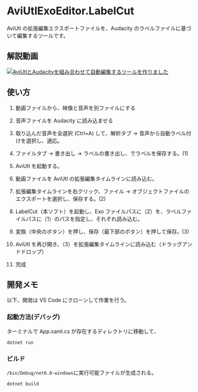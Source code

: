 # AviUtlExoEditor.LabelCut

AviUtl の拡張編集エクスポートファイルを、Audacity のラベルファイルに基づいて編集するツールです。

## 解説動画
[![AviUtlとAudacityを組み合わせて自動編集するツールを作りました](http://img.youtube.com/vi/IaQ_K2oG67U/0.jpg)](http://www.youtube.com/watch?v=IaQ_K2oG67U)

## 使い方

1. 動画ファイルから、映像と音声を別ファイルにする

2. 音声ファイルを Audacity に読み込ませる

3. 取り込んだ音声を全選択 (Ctrl+A) して、解析タブ → 音声から自動ラベル付けを選択し、適応。

4. ファイルタブ → 書き出し → ラベルの書き出し、でラベルを保存する。(1)

5. AviUtl を起動する。

6. 動画ファイルを AviUtl の拡張編集タイムラインに読み込む。

7. 拡張編集タイムラインを右クリック、ファイル → オブジェクトファイルのエクスポートを選択し、保存する。(2)

8. LabelCut（本ソフト）を起動し、Exo ファイルパスに（2）を、ラベルファイルパスに（1）のパスを指定し、それぞれ読み込む。

9. 変換（中央のボタン）を押し、保存（最下部のボタン）を押して保存。(3)

10. AviUtl を再び開き、（3）を拡張編集タイムラインに読み込む（ドラッグアンドドロップ）

11. 完成

## 開発メモ

以下、開発は VS Code にクローンして作業を行う。

### 起動方法(デバッグ)

ターミナルで App.xaml.cs が存在するディレクトリに移動して、

```shell
dotnet run
```

### ビルド

`/bin/Debug/net6.0-windows`に実行可能ファイルが生成される。

```shell
dotnet build
```
